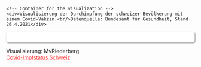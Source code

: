 <html>
  <head>
    <title>Vega-Lite Bar Chart</title>
    <meta charset="utf-8" />
    <script src="https://d3js.org/d3.v5.min.js"></script>
    <script src="https://cdn.jsdelivr.net/npm/vega@5.10.1"></script>
    <script src="https://cdn.jsdelivr.net/npm/vega-lite@4.10.4"></script>
    <script src="https://cdn.jsdelivr.net/npm/vega-embed@6.5.2"></script>
  <style>
 /* FONTS */
 @import url("https://fonts.googleapis.com/css?family=Open+Sans+Condensed:300,700");
</style>
  </head>
  <body>
    
    <!-- Container for the visualization -->
    <div>Visualisierung der Durchimpfung der schweizer Bevölkerung mit einem Covid-Vakzin.<br/>Datenquelle: Bundesamt für Gesundheit, Stand 26.4.2021</div> 
<div id="vis" style="padding:1em;margin-top:1em;border-radius:5px;background-color:#fff;box-shadow:1px 1px 3px #666;"></div>

<script>
   // Assign the specification to a local variable vlSpec.
   var vlSpec = {
  
  "data": {
    "url": "https://pnwscm60.github.io/data/impfstatus.json"
  },
  "width": 400, 
  "height": 50,
  "padding": {"left": 5, "top": 10, "right": 5, "bottom": 5},
  "resolve": {"scale": {"color": "independent"}},
  "layer": [
     {"mark": "bar",
      "encoding": {
        "x": {"field": "Prozent", "type": "quantitative", "stack": "zero"},
        "y": {"field": "Impfstatus", "type": "nominal"},
        "color": {"field": "Status", "type": "nominal"}}
     },
     {"mark": {"type": "text", "dx": -15, "dy": 5},
      "encoding": {
        "x": {"field": "Prozent", "type": "quantitative", "stack": "zero"},
        "y": {"field": "Impfstatus", "type": "nominal"},
        "color": {"field": "Status", "type": "nominal", "scale": {"range": ["white"]}, "legend": null},
        "text": { "field": "Prozent", "type": "quantitative", "format": ".1f"}}
    },
    {
        "mark": {
          "color": "#666",
          "type": "text",
          "align": "left",
          "dx": -194,
          "dy":-10,
          "text": "Visualisierung der Durchimpfung der schweizer Bevölkerung mit Covid-Vakzin"
        }
      },
    {
        "mark": {
          "color": "#666",
          "type": "text",
          "align": "left",
          "dx": -194,
          "dy":80,
          "text": "Visualisierung: MvRiederberg"
        }
      }
  ]
}
// Embed the visualization in the container with id `vis`
vegaEmbed('#vis', vlSpec);
 // color old #85C5A6
</script>
<div style="margin-top:1em;">Visualisierung: MvRiederberg<br/>
  <a href="https://nocovidnow.ch/impfstatus" style="color:red;font-weight:300;">Covid-Impfstatus Schweiz</a></div>
